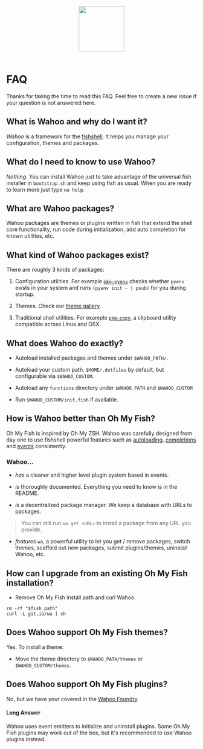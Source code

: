 <div align="center">
  <a href="http://github.com/fish-shell/wahoo">
    <img width=120px  src="https://cloud.githubusercontent.com/assets/8317250/8775571/6930d858-2f24-11e5-9629-c3cc833d71e8.png">
  </a>
</div>

<br>

# FAQ

Thanks for taking the time to read this FAQ. Feel free to create a new issue if your question is not answered here.


## What is Wahoo and why do I want it?

_Wahoo_ is a framework for the [fishshell](https://fishshell.org). It helps you manage your configuration, themes and packages.


## What do I need to know to use Wahoo?

_Nothing_. You can install Wahoo just to take advantage of the universal fish installer in `bootstrap.sh` and keep using fish as usual. When you are ready to learn more just type `wa help`.


## What are Wahoo packages?

Wahoo packages are themes or plugins written in fish that extend the shell core functionality, run code during initialization, add auto completion for known utilities, etc.


## What kind of Wahoo packages exist?

There are roughly 3 kinds of packages:

1. Configuration utilities. For example [`pkg-pyenv`](https://github.com/wa/pkg-pyenv) checks whether `pyenv` exists in your system and runs `(pyenv init - | psub)` for you during startup.

2. Themes. Check our [theme gallery](https://github.com/wa).

3. Traditional shell utilities. For example [`pkg-copy`](https://github.com/wa/pkg-copy), a clipboard utility compatible across Linux and OSX.


## What does Wahoo do exactly?

+ Autoload installed packages and themes under `$WAHOO_PATH/`.

+ Autoload your custom path. `$HOME/.dotfiles` by default, but configurable via `$WAHOO_CUSTOM`.

+ Autoload any `functions` directory under `$WAHOO_PATH` and `$WAHOO_CUSTOM`

+ Run `$WAHOO_CUSTOM/init.fish` if available.



## How is Wahoo better than Oh My Fish?

Oh My Fish is inspired by Oh My ZSH. Wahoo was carefully designed from day one to use fishshell powerful features such as [autoloading](http://fishshell.com/docs/current/tutorial.html#tut_autoload), [completions](http://fishshell.com/docs/current/commands.html#complete) and [events](http://fishshell.com/docs/current/commands.html#emit) consistently.

### Wahoo...

+ _has_ a cleaner and higher level plugin system based in events.

+ _is_ thoroughly documented. Everything you need to know is in the README.

+ _is_ a decentralized package manager. We keep a database with URLs to packages.

> You can still run `wa get <URL>` to install a package from any URL you provide.

+ _features_ `wa`, a powerful utility to let you get / remove packages, switch themes, scaffold out new packages, submit plugins/themes, uninstall Wahoo, etc.

## How can I upgrade from an existing Oh My Fish installation?

+ Remove Oh My Fish install path and curl Wahoo.

```
rm -rf "$fish_path"
curl -L git.io/wa | sh
```

## Does Wahoo support Oh My Fish themes?

Yes. To install a theme:

+ Move the theme directory to `$WAHOO_PATH/themes` or `$WAHOO_CUSTOM/themes`.

## Does Wahoo support Oh My Fish plugins?

No, but we have your covered in the [Wahoo Foundry](https://github.com/wa/).

#### Long Answer

Wahoo uses event emitters to initialize and uninstall plugins. Some Oh My Fish plugins may work out of the box, but it's recommended to use Wahoo plugins instead.
